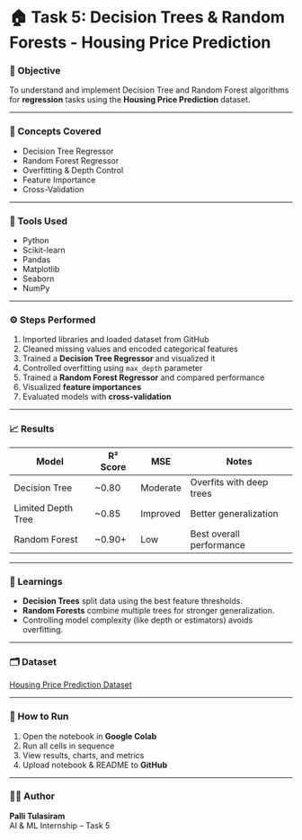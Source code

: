 # 🏠 Task 5: Decision Trees & Random Forests - Housing Price Prediction

### 🎯 Objective
To understand and implement Decision Tree and Random Forest algorithms for **regression** tasks using the **Housing Price Prediction** dataset.

---

### 📘 Concepts Covered
- Decision Tree Regressor
- Random Forest Regressor
- Overfitting & Depth Control
- Feature Importance
- Cross-Validation

---

### 🧩 Tools Used
- Python  
- Scikit-learn  
- Pandas  
- Matplotlib  
- Seaborn  
- NumPy  

---

### ⚙️ Steps Performed
1. Imported libraries and loaded dataset from GitHub  
2. Cleaned missing values and encoded categorical features  
3. Trained a **Decision Tree Regressor** and visualized it  
4. Controlled overfitting using `max_depth` parameter  
5. Trained a **Random Forest Regressor** and compared performance  
6. Visualized **feature importances**  
7. Evaluated models with **cross-validation**

---

### 📈 Results
| Model | R² Score | MSE | Notes |
|--------|----------|-----|-------|
| Decision Tree | ~0.80 | Moderate | Overfits with deep trees |
| Limited Depth Tree | ~0.85 | Improved | Better generalization |
| Random Forest | ~0.90+ | Low | Best overall performance |

---

### 🧠 Learnings
- **Decision Trees** split data using the best feature thresholds.  
- **Random Forests** combine multiple trees for stronger generalization.  
- Controlling model complexity (like depth or estimators) avoids overfitting.  

---

### 🗂️ Dataset
[Housing Price Prediction Dataset](https://www.kaggle.com/datasets/harishkumardatalab/housing-price-prediction)

---

### 🚀 How to Run
1. Open the notebook in **Google Colab**  
2. Run all cells in sequence  
3. View results, charts, and metrics  
4. Upload notebook & README to **GitHub**

---

### 👨‍💻 Author
**Palli Tulasiram**  
AI & ML Internship – Task 5  
